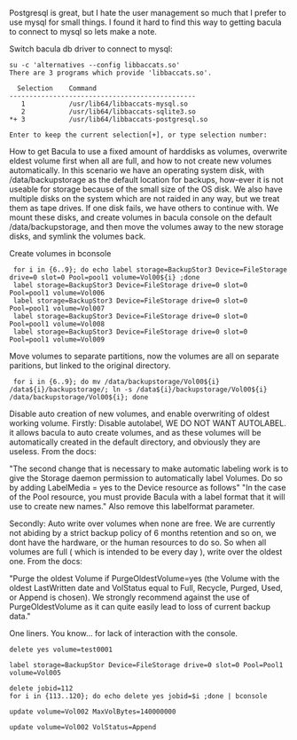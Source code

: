 Postgresql is great, but I hate the user management so much that I prefer to use mysql for small things.
I found it hard to find this way to getting bacula to connect to mysql so lets make a note.

Switch bacula db driver to connect to mysql:

    su -c 'alternatives --config libbaccats.so'
    There are 3 programs which provide 'libbaccats.so'.

      Selection    Command
    -----------------------------------------------
       1           /usr/lib64/libbaccats-mysql.so
       2           /usr/lib64/libbaccats-sqlite3.so
    *+ 3           /usr/lib64/libbaccats-postgresql.so

    Enter to keep the current selection[+], or type selection number:


How to get Bacula to use a fixed amount of harddisks as volumes, overwrite eldest volume first when all are full, and how to not create new volumes automatically.
In this scenario we have an operating system disk, with /data/backupstorage as the default location for backups, how-ever it is not useable for storage because of the small size of the OS disk. 
We also have multiple disks on the system which are not raided in any way, but we treat them as tape drives. If one disk fails, we have others to continue with. 
We mount these disks, and create volumes in bacula console on the default /data/backupstorage, and then move the volumes away to the new storage disks, and symlink the volumes back.

Create volumes in bconsole

     for i in {6..9}; do echo label storage=BackupStor3 Device=FileStorage drive=0 slot=0 Pool=pool1 volume=Vol00${i} ;done
     label storage=BackupStor3 Device=FileStorage drive=0 slot=0 Pool=pool1 volume=Vol006
     label storage=BackupStor3 Device=FileStorage drive=0 slot=0 Pool=pool1 volume=Vol007
     label storage=BackupStor3 Device=FileStorage drive=0 slot=0 Pool=pool1 volume=Vol008
     label storage=BackupStor3 Device=FileStorage drive=0 slot=0 Pool=pool1 volume=Vol009

Move volumes to separate partitions, now the volumes are all on separate paritions, but linked to the original directory.

     for i in {6..9}; do mv /data/backupstorage/Vol00${i} /data${i}/backupstorage/; ln -s /data${i}/backupstorage/Vol00${i} /data/backupstorage/Vol00${i}; done

Disable auto creation of new volumes, and enable overwriting of oldest working volume.
Firstly: Disable autolabel, WE DO NOT WANT AUTOLABEL. it allows bacula to auto create volumes, and as these volumes will be automatically created in the default directory, and  obviously they are useless. From the docs:

"The second change that is necessary to make automatic labeling work is to give the Storage daemon permission to automatically label Volumes. Do so by adding LabelMedia = yes to the Device resource as follows"
"In the case of the Pool resource, you must provide Bacula with a label format that it will use to create new names."   Also remove this labelformat parameter.

Secondly: Auto write over volumes when none are free. We are currently not abiding by a strict backup policy of 6 months retention and so on, we dont have the hardware, or the human resources to do so. So when all volumes are full ( which is intended to be every day ), write over the oldest one. From the docs:

"Purge the oldest Volume if PurgeOldestVolume=yes (the Volume with the oldest LastWritten date and VolStatus equal to Full, Recycle, Purged, Used, or Append is chosen). We strongly recommend against the use of PurgeOldestVolume as it can quite easily lead to loss of current backup data."


One liners. You know... for lack of interaction with the console.

    delete yes volume=test0001

    label storage=BackupStor Device=FileStorage drive=0 slot=0 Pool=Pool1 volume=Vol005

    delete jobid=112
    for i in {113..120}; do echo delete yes jobid=$i ;done | bconsole

    update volume=Vol002 MaxVolBytes=140000000

    update volume=Vol002 VolStatus=Append


